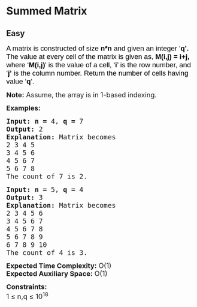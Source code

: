 # Summed Matrix
## Easy
<div class="problems_problem_content__Xm_eO"><p><span style="font-size: 18px; color: #000000;"><span style="font-family: Mulish, sans-serif; font-size: 14pt; background-color: #ffffff;">A matrix is constructed of size<strong> n*n</strong> and given an integer ‘<strong>q’.</strong> The value at every cell of the matrix is given as, <strong>M(i,j) = i+j,</strong> where ‘<strong>M(i,j)</strong>' is the value of a cell, ‘<strong>i</strong>’ is the row number, and ‘<strong>j’</strong> is the column number. Return the number of cells having value ‘<strong>q</strong>’.</span></span></p>
<p><span style="font-size: 18px;"><strong>Note:</strong> Assume, the array is in 1-based indexing.</span></p>
<p><span style="font-size: 18px;"><strong>Examples:</strong></span></p>
<pre><span style="font-size: 18px;"><strong style="font-size: 18px;">Input:</strong> </span><span style="font-size: 18px;"><strong>n = </strong>4, <strong>q = </strong>7</span>
<span style="font-size: 18px;"><strong><span style="font-size: 18px;">Output:</span> </strong></span><span style="font-size: 18px;">2</span>
<span style="font-size: 18px;"><strong><span style="font-size: 18px;">Explanation:</span> </strong></span><span style="font-size: 18px;">Matrix becomes
2 3 4 5 
3 4 5 6 
4 5 6 7
5 6 7 8
</span><span style="font-size: 18px;">The count of 7 is 2.</span></pre>
<pre><span style="font-size: 18px;"><strong style="font-size: 18px;">Input:</strong> </span><span style="font-size: 18px;"><strong>n = </strong>5, <strong>q = </strong>4</span>
<span style="font-size: 18px;"><strong><span style="font-size: 18px;">Output:</span> </strong></span><span style="font-size: 18px;">3</span>
<span style="font-size: 18px;"><strong><span style="font-size: 18px;">Explanation:</span> </strong></span><span style="font-size: 18px;">Matrix becomes
2 3 4 5 6&nbsp;
3 4 5 6 7&nbsp;
4 5 6 7 8&nbsp;
5 6 7 8 9&nbsp;
6 7 8 9 10&nbsp;
The count of 4 is 3.</span></pre>
<p><span style="font-size: 18px;"><strong>Expected Time Complexity:</strong> O(1)<br><strong>Expected Auxiliary Space:</strong> O(1)</span></p>
<p><span style="font-size: 18px;"><strong>Constraints:</strong></span><br><span style="font-size: 18px;">1 ≤ n,q ≤ 10<sup>18</sup></span></p></div>